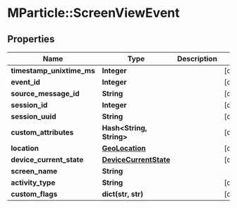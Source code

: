 # MParticle::ScreenViewEvent

## Properties

| Name                      | Type                                            | Description | Notes      |
| ------------------------- | ----------------------------------------------- | ----------- | ---------- |
| **timestamp_unixtime_ms** | **Integer**                                     |             | [optional] |
| **event_id**              | **Integer**                                     |             | [optional] |
| **source_message_id**     | **String**                                      |             | [optional] |
| **session_id**            | **Integer**                                     |             | [optional] |
| **session_uuid**          | **String**                                      |             | [optional] |
| **custom_attributes**     | **Hash&lt;String, String&gt;**                  |             | [optional] |
| **location**              | [**GeoLocation**](GeoLocation.md)               |             | [optional] |
| **device_current_state**  | [**DeviceCurrentState**](DeviceCurrentState.md) |             | [optional] |
| **screen_name**           | **String**                                      |             |
| **activity_type**         | **String**                                      |             | [optional] |
| **custom_flags**          | **dict(str, str)**                              |             | [optional] |
